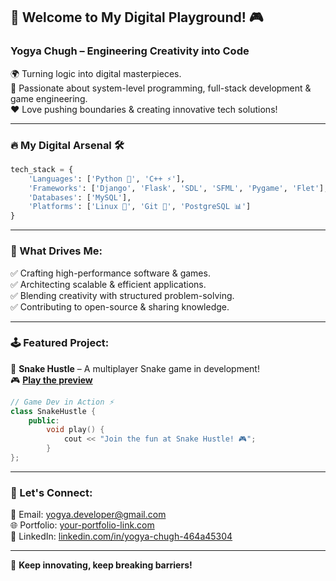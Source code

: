 ## 🚀 Welcome to My Digital Playground! 🎮
### **Yogya Chugh – Engineering Creativity into Code**

🌍 Turning logic into digital masterpieces.  
🧠 Passionate about system-level programming, full-stack development & game engineering.  
❤️ Love pushing boundaries & creating innovative tech solutions!

---

### 🔥 My Digital Arsenal 🛠️

```py
tech_stack = {
    'Languages': ['Python 🐍', 'C++ ⚡'],
    'Frameworks': ['Django', 'Flask', 'SDL', 'SFML', 'Pygame', 'Flet'],
    'Databases': ['MySQL'],
    'Platforms': ['Linux 🐧', 'Git 🚀', 'PostgreSQL 📊']
}
```

---

### 🎯 What Drives Me:
✅ Crafting high-performance software & games.  
✅ Architecting scalable & efficient applications.  
✅ Blending creativity with structured problem-solving.  
✅ Contributing to open-source & sharing knowledge.

---

### 🕹️ Featured Project:
🚀 **Snake Hustle** – A multiplayer Snake game in development!  
🎮 **[Play the preview](https://snakehustle.netlify.app/)**

```cpp
// Game Dev in Action ⚡
class SnakeHustle {
    public:
        void play() {
            cout << "Join the fun at Snake Hustle! 🎮";
        }
};
```

---

### 📡 Let's Connect:
📩 Email: [yogya.developer@gmail.com](mailto:yogya.developer@gmail.com)  
🌐 Portfolio: [your-portfolio-link.com](your-portfolio-link.com)  
🔗 LinkedIn: [linkedin.com/in/yogya-chugh-464a45304](https://linkedin.com/in/yogya-chugh-464a45304)  

---

🚀 **Keep innovating, keep breaking barriers!**

